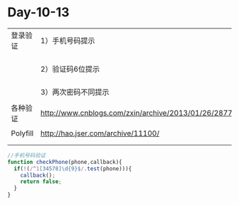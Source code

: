# Day-10-13

|          |                                          |               |
| -------- | ---------------------------------------- | ------------- |
| 登录验证     | 1）手机号码提示                                 |               |
|          | 2）验证码6位提示                                | n位的数字：^\d{n}$ |
|          | 3）两次密码不同提示                               |               |
|          |                                          |               |
| 各种验证     | http://www.cnblogs.com/zxin/archive/2013/01/26/2877765.html |               |
|          |                                          |               |
| Polyfill | http://hao.jser.com/archive/11100/       |               |
|          |                                          |               |
|          |                                          |               |

```javascript
//手机号码验证
function checkPhone(phone,callback){
  if(!(/^1[34578]\d{9}$/.test(phone))){
    callback();
    return false;
  }
}
```
